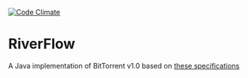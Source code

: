 [![Code Climate](https://codeclimate.com/github/alacroix/RiverFlow/badges/gpa.svg)](https://codeclimate.com/github/alacroix/RiverFlow)

# RiverFlow
A Java implementation of BitTorrent v1.0 based on [these specifications](http://bittorrent.org/beps/bep_0003.html)


